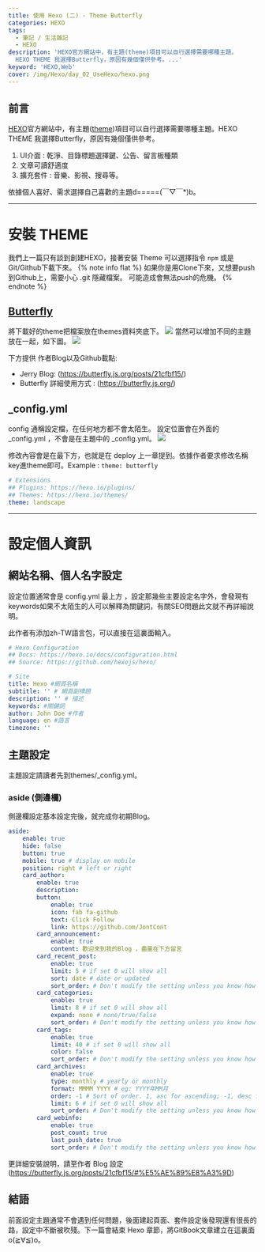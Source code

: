 ```yaml
---
title: 使用 Hexo (二) - Theme Butterfly  
categories: HEXO
tags: 
  - 筆記 / 生活雜記
  - HEXO
description: 'HEXO官方網站中，有主題(theme)項目可以自行選擇需要哪種主題。
  HEXO THEME 我選擇Butterfly，原因有幾個僅供參考。...'
keyword: 'HEXO,Web'
cover: /img/Hexo/day_02_UseHexo/hexo.png
---
```


## 前言
[HEXO](https://hexo.io/themes/)官方網站中，有主題([theme](https://hexo.io/themes/))項目可以自行選擇需要哪種主題。HEXO THEME 我選擇Butterfly，原因有幾個僅供參考。
  1. UI介面 : 乾淨、目錄標題選擇鍵、公告、留言板種類
  2. 文章可讀舒適度
  3. 擴充套件 : 音樂、影視、搜尋等。
  
依據個人喜好、需求選擇自己喜歡的主題d=====(￣▽￣*)b。

---
# 安裝 THEME
我們上一篇只有談到創建HEXO，接著安裝 Theme 可以選擇指令 ```npm``` 或是Git/Github下載下來。
{% note info flat %}
  如果你是用Clone下來，又想要push 到Github上，需要小心 .git 隱藏檔案。
  可能造成會無法push的危機。
{% endnote %}
## [Butterfly](https://github.com/jerryc127/hexo-theme-butterfly)
將下載好的theme把檔案放在themes資料夾底下。
![](/img/Hexo/day_02_UseHexo/img-01.png)
當然可以增加不同的主題放在一起，如下圖。
![](/img/Hexo/day_02_UseHexo/img-02.png)

下方提供 作者Blog以及Github載點: 
- Jerry Blog: (https://butterfly.js.org/posts/21cfbf15/)
- Butterfly 詳細使用方式 : (https://butterfly.js.org/)

## _config.yml 
config 通稱設定檔，在任何地方都不會太陌生。
設定位置會在外面的 _config.yml ，不會是在主題中的 _config.yml。
![](/img/Hexo/day_02_UseHexo/img-02.png)

修改內容會是在最下方，也就是在 deploy 上一章提到。依據作者要求修改名稱key進theme即可。Example : ```theme: butterfly``` 

``` yml
# Extensions
## Plugins: https://hexo.io/plugins/
## Themes: https://hexo.io/themes/
theme: landscape

```
---
# 設定個人資訊
## 網站名稱、個人名字設定
設定位置通常會是 config.yml 最上方 ，設定那幾些主要設定名字外，會發現有keywords如果不太陌生的人可以解釋為關鍵詞，有關SEO問題此文就不再詳細說明。

此作者有添加zh-TW語言包，可以直接在這裏面輸入。
```yml
# Hexo Configuration
## Docs: https://hexo.io/docs/configuration.html
## Source: https://github.com/hexojs/hexo/

# Site
title: Hexo #網頁名稱
subtitle: '' # 網頁副標題
description: '' # 描述
keywords: #關鍵詞
author: John Doe #作者
language: en #語言
timezone: '' 
```

## 主題設定
主題設定請讀者先到themes/_config.yml。
###  aside (側邊欄)
側邊欄設定基本設定完後，就完成你初期Blog。

```yml
aside:
	enable: true
 	hide: false
 	button: true
 	mobile: true # display on mobile
 	position: right # left or right
 	card_author:
 		enable: true
 		description:
 		button:
 			enable: true
 			icon: fab fa-github
 			text: Click Follow
 			link: https://github.com/JontCont
 		card_announcement:
 			enable: true
			content: 歡迎來到我的Blog ，盡量在下方留言
		card_recent_post:
 			enable: true
 			limit: 5 # if set 0 will show all
 			sort: date # date or updated
 			sort_order: # Don't modify the setting unless you know how it works
 		card_categories:
 			enable: true
 			limit: 8 # if set 0 will show all
 			expand: none # none/true/false
 			sort_order: # Don't modify the setting unless you know how it works
 		card_tags:
 			enable: true
 			limit: 40 # if set 0 will show all
 			color: false
 			sort_order: # Don't modify the setting unless you know how it works
 		card_archives:
 			enable: true
 			type: monthly # yearly or monthly
 			format: MMMM YYYY # eg: YYYY年MM月
 			order: -1 # Sort of order. 1, asc for ascending; -1, desc for 		descending
 			limit: 6 # if set 0 will show all
 			sort_order: # Don't modify the setting unless you know how it works
 		card_webinfo:
 			enable: true
 			post_count: true
 			last_push_date: true
 			sort_order: # Don't modify the setting unless you know how it works
```

更詳細安裝說明，請至作者 Blog 設定 (https://butterfly.js.org/posts/21cfbf15/#%E5%AE%89%E8%A3%9D)

## 結語
前面設定主題通常不會遇到任何問題，後面建起頁面、套件設定後發現還有很長的路，設定中不斷被吹殘。下一篇會結束 Hexo 章節，將GitBook文章建立在這裏面o(≧∀≦)o。